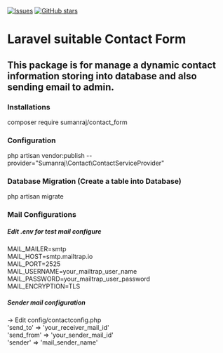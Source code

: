 [![Issues](https://img.shields.io/github/issues/Suman-Rajbhar/contact_form_pack?color=orange&style=plastic)](https://github.com/Suman-Rajbhar/contact_form_pack/issues)
[![GitHub stars](https://img.shields.io/github/stars/Suman-Rajbhar/contact_form_pack?color=orange&style=plastic)](https://github.com/Suman-Rajbhar/contact_form_pack/stargazers)


# Laravel suitable Contact Form
## This package is for manage a dynamic contact information storing into database and also sending email to admin.

### Installations
composer require sumanraj/contact_form

### Configuration
php artisan vendor:publish --provider="Sumanraj\Contact\ContactServiceProvider"

### Database Migration (Create a table <contacts> into Database)
php artisan migrate

### Mail Configurations
##### Edit .env for test mail configure
MAIL_MAILER=smtp<br/>
MAIL_HOST=smtp.mailtrap.io<br/>
MAIL_PORT=2525<br/>
MAIL_USERNAME=your_mailtrap_user_name<br/>
MAIL_PASSWORD=your_mailtrap_user_password<br/>
MAIL_ENCRYPTION=TLS

##### Sender mail configuration
-> Edit config/contactconfig.php<br/>
    'send_to' => 'your_receiver_mail_id'<br>
    'send_from' => 'your_sender_mail_id'<br>
    'sender' => 'mail_sender_name'

